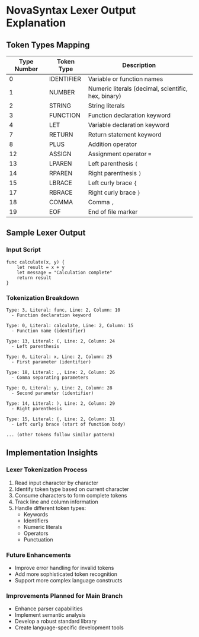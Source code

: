 # NovaSyntax Lexer Output Explanation

## Token Types Mapping

| Type Number | Token Type | Description |
|------------|------------|-------------|
| 0 | IDENTIFIER | Variable or function names |
| 1 | NUMBER | Numeric literals (decimal, scientific, hex, binary) |
| 2 | STRING | String literals |
| 3 | FUNCTION | Function declaration keyword |
| 4 | LET | Variable declaration keyword |
| 7 | RETURN | Return statement keyword |
| 8 | PLUS | Addition operator |
| 12 | ASSIGN | Assignment operator `=` |
| 13 | LPAREN | Left parenthesis `(` |
| 14 | RPAREN | Right parenthesis `)` |
| 15 | LBRACE | Left curly brace `{` |
| 17 | RBRACE | Right curly brace `}` |
| 18 | COMMA | Comma `,` |
| 19 | EOF | End of file marker |

## Sample Lexer Output

### Input Script
```novasyntax
func calculate(x, y) {
    let result = x + y
    let message = "Calculation complete"
    return result
}
```

### Tokenization Breakdown

```
Type: 3, Literal: func, Line: 2, Column: 10
  - Function declaration keyword

Type: 0, Literal: calculate, Line: 2, Column: 15
  - Function name (identifier)

Type: 13, Literal: (, Line: 2, Column: 24
  - Left parenthesis

Type: 0, Literal: x, Line: 2, Column: 25
  - First parameter (identifier)

Type: 18, Literal: ,, Line: 2, Column: 26
  - Comma separating parameters

Type: 0, Literal: y, Line: 2, Column: 28
  - Second parameter (identifier)

Type: 14, Literal: ), Line: 2, Column: 29
  - Right parenthesis

Type: 15, Literal: {, Line: 2, Column: 31
  - Left curly brace (start of function body)

... (other tokens follow similar pattern)
```

## Implementation Insights

### Lexer Tokenization Process
1. Read input character by character
2. Identify token type based on current character
3. Consume characters to form complete tokens
4. Track line and column information
5. Handle different token types:
   - Keywords
   - Identifiers
   - Numeric literals
   - Operators
   - Punctuation

### Future Enhancements
- Improve error handling for invalid tokens
- Add more sophisticated token recognition
- Support more complex language constructs

### Improvements Planned for Main Branch
- Enhance parser capabilities
- Implement semantic analysis
- Develop a robust standard library
- Create language-specific development tools
